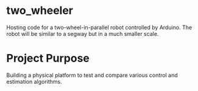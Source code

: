 # two_wheeler
Hosting code for a two-wheel-in-parallel robot controlled by Arduino. The robot will be similar to a segway but in a much smaller scale.

# Project Purpose
Building a physical platform to test and compare various control and estimation algorithms.
